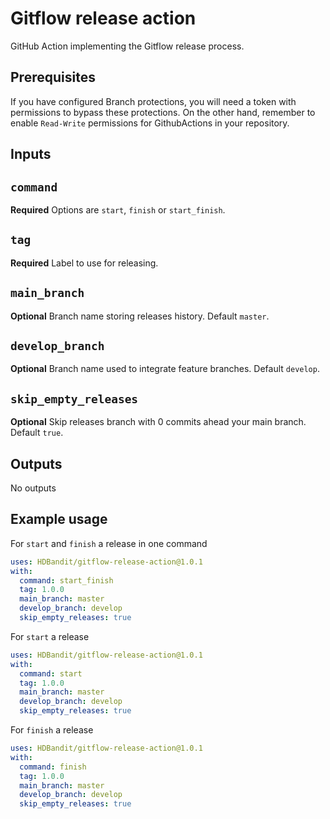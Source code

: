 # Gitflow release action

GitHub Action implementing the Gitflow release process. 

## Prerequisites

If you have configured Branch protections, you will need a token with permissions to bypass these protections.
On the other hand, remember to enable `Read-Write` permissions for GithubActions in your repository.

## Inputs

## `command`

**Required** Options are `start`, `finish` or `start_finish`.

## `tag`

**Required** Label to use for releasing.

## `main_branch`

**Optional** Branch name storing releases history. Default `master`.

## `develop_branch`

**Optional** Branch name used to integrate feature branches. Default `develop`.

## `skip_empty_releases`

**Optional** Skip releases branch with 0 commits ahead your main branch. Default `true`.

## Outputs

No outputs

## Example usage
For `start` and `finish` a release in one command
```yml
uses: HDBandit/gitflow-release-action@1.0.1
with:
  command: start_finish
  tag: 1.0.0
  main_branch: master
  develop_branch: develop
  skip_empty_releases: true
```

For `start` a release
```yml
uses: HDBandit/gitflow-release-action@1.0.1
with:
  command: start
  tag: 1.0.0
  main_branch: master
  develop_branch: develop
  skip_empty_releases: true
```

For `finish` a release
```yml
uses: HDBandit/gitflow-release-action@1.0.1
with:
  command: finish
  tag: 1.0.0
  main_branch: master
  develop_branch: develop
  skip_empty_releases: true
```
